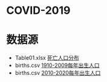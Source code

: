 # COVID-2019

# 数据源
- Table01.xlsx [死亡人口分布](https://www.cdc.gov/nchs/data/nvsr/nvsr70/nvsr70-19.pdf)
- births.csv [1910-2009每年出生人口](https://www.infoplease.com/us/population/live-births-and-birth-rates-year)
- births.csv [2010-2020每年出生人口](https://www.cdc.gov/nchs/data/nvsr/nvsr58/nvsr58_16.pdf)